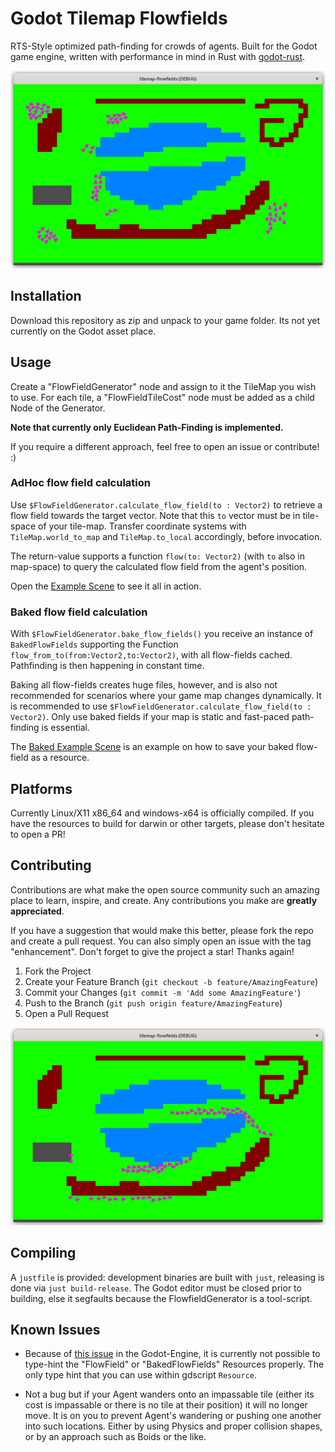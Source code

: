 # Godot Tilemap Flowfields

RTS-Style optimized path-finding for crowds of agents. Built for the Godot game engine, written with performance in mind in Rust with [godot-rust](https://godot-rust.github.io).

<div align="center">
  <a href="https://github.com/arnemileswinter/godot-tilemap-flowfields">
    <img src=".screenshots/screenshot1.png" alt="Screenshot 1">
  </a>
</div>


## Installation

Download this repository as zip and unpack to your game folder.
Its not yet currently on the Godot asset place.

## Usage

Create a "FlowFieldGenerator" node and assign to it the TileMap you wish to use.
For each tile, a "FlowFieldTileCost" node must be added as a child Node of the Generator. 

**Note that currently only Euclidean Path-Finding is implemented.**

If you require a different approach, feel free to open an issue or contribute! :)

### AdHoc flow field calculation

Use `$FlowFieldGenerator.calculate_flow_field(to : Vector2)` to retrieve a flow field towards the target vector.
Note that this `to` vector must be in tile-space of your tile-map. Transfer coordinate systems with `TileMap.world_to_map` and `TileMap.to_local` accordingly, before invocation.

The return-value supports a function `flow(to: Vector2)` (with `to` also in map-space) to query the calculated flow field from the agent's position.

Open the [Example Scene](https://github.com/arnemileswinter/godot-tilemap-flowfields/tree/main/addons/tilemap_flowfields/examples/adhoc) to see it all in action.

### Baked flow field calculation

With `$FlowFieldGenerator.bake_flow_fields()` you receive an instance of `BakedFlowFields` supporting the Function `flow_from_to(from:Vector2,to:Vector2)`, with all flow-fields cached. Pathfinding is then happening in constant time.

Baking all flow-fields creates huge files, however, and is also not recommended for scenarios where your game map changes dynamically. It is recommended to use `$FlowFieldGenerator.calculate_flow_field(to : Vector2)`.
Only use baked fields if your map is static and fast-paced path-finding is essential.

The [Baked Example Scene](https://github.com/arnemileswinter/godot-tilemap-flowfields/tree/main/addons/tilemap_flowfields/examples/adhoc) is an example on how to save your baked flow-field as a resource.

## Platforms

Currently Linux/X11 x86_64 and windows-x64 is officially compiled.
If you have the resources to build for darwin or other targets, please don't hesitate to open a PR!

## Contributing

Contributions are what make the open source community such an amazing place to learn, inspire, and create. Any contributions you make are **greatly appreciated**.

If you have a suggestion that would make this better, please fork the repo and create a pull request. You can also simply open an issue with the tag "enhancement".
Don't forget to give the project a star! Thanks again!

1. Fork the Project
2. Create your Feature Branch (`git checkout -b feature/AmazingFeature`)
3. Commit your Changes (`git commit -m 'Add some AmazingFeature'`)
4. Push to the Branch (`git push origin feature/AmazingFeature`)
5. Open a Pull Request

<div align="center">
  <a href="https://github.com/arnemileswinter/godot-tilemap-flowfields">
    <img src=".screenshots/screenshot2.png" alt="Screenshot 2">
  </a>
</div>

## Compiling

A `justfile` is provided: development binaries are built with `just`, releasing is done via `just build-release`.
The Godot editor must be closed prior to building, else it segfaults because the FlowfieldGenerator is a tool-script.

## Known Issues

- Because of [this issue](https://github.com/godot-rust/godot-rust/issues/905) in the Godot-Engine, it is currently not possible to type-hint the "FlowField" or "BakedFlowFields" Resources properly.
The only type hint that you can use within gdscript `Resource`.

- Not a bug but if your Agent wanders onto an impassable tile (either its cost is impassable or there is no tile at their position) it will no longer move. It is on you to prevent Agent's wandering or pushing one another into such locations. Either by using Physics and proper collision shapes, or by an approach such as Boids or the like.
